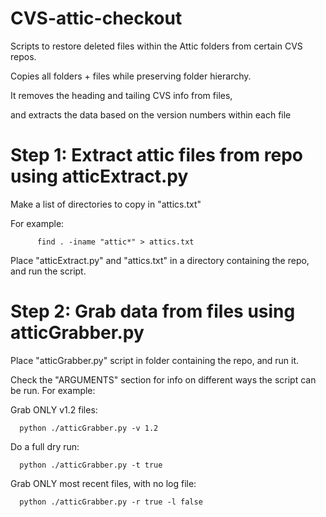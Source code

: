 # CVS-attic-checkout

Scripts to restore deleted files within the Attic folders from certain CVS repos.

Copies all folders + files while preserving folder hierarchy.

It removes the heading and tailing CVS info from files, 

and extracts the data based on the version numbers within each file

# Step 1: Extract attic files from repo using atticExtract.py

Make a list of directories to copy in "attics.txt"

For example: 
  
          find . -iname "attic*" > attics.txt
  
Place "atticExtract.py" and "attics.txt" in a directory containing the repo, and run the script.

# Step 2: Grab data from files using atticGrabber.py

Place "atticGrabber.py" script in folder containing the repo, and run it.

Check the "ARGUMENTS" section for info on different ways the script can be run. For example:
                                       
Grab ONLY v1.2 files:                 

      python ./atticGrabber.py -v 1.2

Do a full dry run:      

      python ./atticGrabber.py -t true

Grab ONLY most recent files, with no log file:          

      python ./atticGrabber.py -r true -l false

